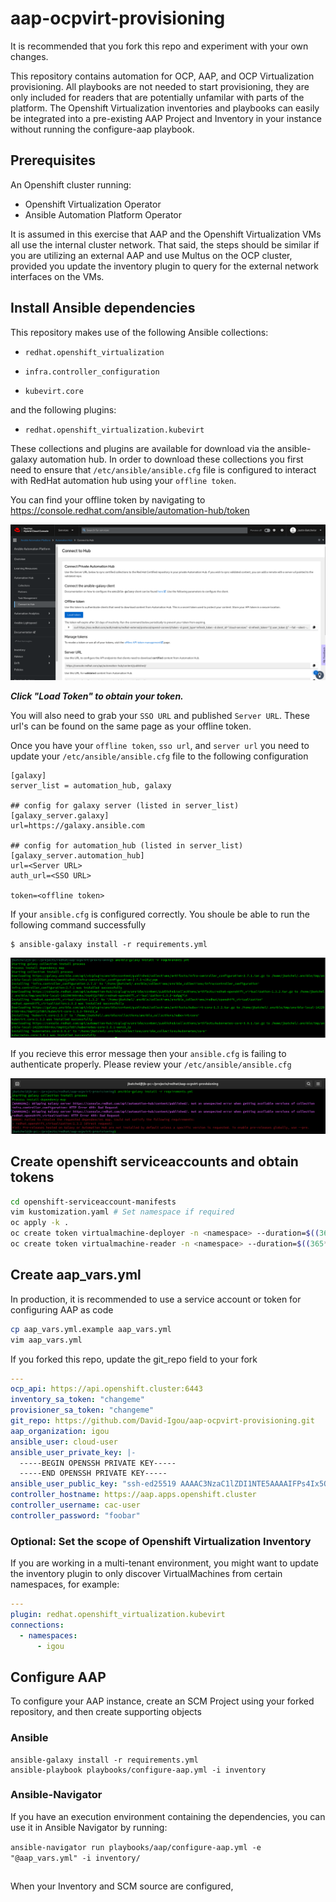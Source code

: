 # aap-ocpvirt-provisioning

It is recommended that you fork this repo and experiment with your own changes.

This repository contains automation for OCP, AAP, and OCP Virtualization provisioning. All playbooks are not needed to start provisioning, they are only included for readers that are potentially unfamilar with parts of the platform. The Openshift Virtualization inventories and playbooks can easily be integrated into a pre-existing AAP Project and Inventory in your instance without running the configure-aap playbook.

## Prerequisites

An Openshift cluster running:

* Openshift Virtualization Operator
* Ansible Automation Platform Operator

It is assumed in this exercise that AAP and the Openshift Virtualization VMs all use the internal cluster network. That said, the steps should be similar if you are utilizing an external AAP and use Multus on the OCP cluster, provided you update the inventory plugin to query for the external network interfaces on the VMs.

## Install Ansible dependencies

This repository makes use of the following Ansible collections:

- `redhat.openshift_virtualization`

- `infra.controller_configuration`

- `kubevirt.core`

and the following plugins:

- `redhat.openshift_virtualization.kubevirt`

These collections and plugins are available for download via the ansible-galaxy automation hub. In order to download these collections you first need to ensure that `/etc/ansible/ansible.cfg` file is configured to interact with RedHat automation hub using your `offline token`.

You can find your offline token by navigating to https://console.redhat.com/ansible/automation-hub/token

![](./docs/pics/token_url.png)

**_Click "Load Token" to obtain your token._**

You will also need to grab your `SSO URL` and published `Server URL`. These url's can be found on the same page as your offline token.


Once you have your `offline token`, `sso url`, and `server url` you need to update your `/etc/ansible/ansible.cfg` file to the following configuration

    [galaxy]
    server_list = automation_hub, galaxy

    ## config for galaxy server (listed in server_list)
    [galaxy_server.galaxy]
    url=https://galaxy.ansible.com

    ## config for automation_hub (listed in server_list)
    [galaxy_server.automation_hub]
    url=<Server URL>
    auth_url=<SSO URL>

    token=<offline token>


If your `ansible.cfg` is configured correctly. You shoule be able to run the following command successfully

    $ ansible-galaxy install -r requirements.yml

![](./docs/pics/successful_install.png)

If you recieve this error message then your `ansible.cfg` is failing to authenticate properly. Please review your `/etc/ansible/ansible.cfg` 

![](./docs/pics/failed_install.png)

## Create openshift serviceaccounts and obtain tokens

```bash
cd openshift-serviceaccount-manifests
vim kustomization.yaml # Set namespace if required
oc apply -k .
oc create token virtualmachine-deployer -n <namespace> --duration=$((365*24))h
oc create token virtualmachine-reader -n <namespace> --duration=$((365*24))h
```

## Create aap_vars.yml

In production, it is recommended to use a service account or token for configuring AAP as code

```bash
cp aap_vars.yml.example aap_vars.yml
vim aap_vars.yml
```

If you forked this repo, update the git_repo field to your fork

```yaml
---
ocp_api: https://api.openshift.cluster:6443
inventory_sa_token: "changeme"
provisioner_sa_token: "changeme"
git_repo: https://github.com/David-Igou/aap-ocpvirt-provisioning.git
aap_organization: igou
ansible_user: cloud-user
ansible_user_private_key: |-
  -----BEGIN OPENSSH PRIVATE KEY-----
  -----END OPENSSH PRIVATE KEY-----
ansible_user_public_key: "ssh-ed25519 AAAAC3NzaC1lZDI1NTE5AAAAIFPs4Ix5OQSAQnC/TLjxVGyzX+1ClHpWE2+6sT6ufVGR"
controller_hostname: https://aap.apps.openshift.cluster
controller_username: cac-user
controller_password: "foobar"
```

### Optional: Set the scope of Openshift Virtualization Inventory

If you are working in a multi-tenant environment, you might want to update the inventory plugin to only discover VirtualMachines from certain namespaces, for example:

```yaml
---
plugin: redhat.openshift_virtualization.kubevirt
connections:
  - namespaces:
      - igou
```

## Configure AAP

To configure your AAP instance, create an SCM Project using your forked repository, and then create supporting objects

<Table of objects and values will go here>



### Ansible

```
ansible-galaxy install -r requirements.yml
ansible-playbook playbooks/configure-aap.yml -i inventory
```

### Ansible-Navigator

If you have an execution environment containing the dependencies, you can use it in Ansible Navigator by running:

`ansible-navigator run playbooks/aap/configure-aap.yml -e "@aap_vars.yml" -i inventory/`

##

When your Inventory and SCM source are configured,